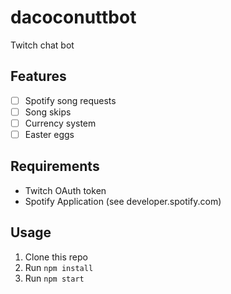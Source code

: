 # dacoconuttbot

Twitch chat bot

## Features
- [ ] Spotify song requests
- [ ] Song skips
- [ ] Currency system
- [ ] Easter eggs

## Requirements
- Twitch OAuth token
- Spotify Application (see developer.spotify.com)

## Usage
1. Clone this repo
2. Run ```npm install```
3. Run ```npm start```
